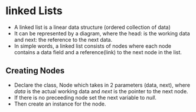 <h1>linked Lists</h1>

- A linked list is a linear data structure (ordered collection of data)
- It can be represented by a diagram, where the head: is the working data and next: the reference to the next data.
- In simple words, a linked list consists of nodes where each node contains a data field and a reference(link) to the next node in the list.

<h2>Creating Nodes</h2>

- Declare the class, Node which takes in 2 parameters (data, next), where _data_ is the actual working data and _next_ is the pointer to the next node.
- If there is no preceeding node set the next variable to _null_.
- Then create an instance for the node.
